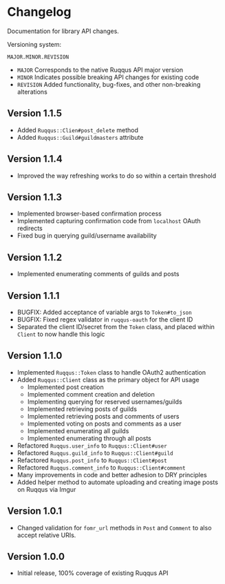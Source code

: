 # Changelog

Documentation for library API changes.

Versioning system:

`MAJOR.MINOR.REVISION`

* `MAJOR` Corresponds to the native Ruqqus API major version
* `MINOR` Indicates possible breaking API changes for existing code
* `REVISION` Added functionality, bug-fixes, and other non-breaking alterations

## Version 1.1.5

* Added `Ruqqus::Clien#post_delete` method
* Added `Ruqqus::Guild#guildmasters` attribute

## Version 1.1.4

* Improved the way refreshing works to do so within a certain threshold

## Version 1.1.3

* Implemented browser-based confirmation process
* Implemented capturing confirmation code from `localhost`  OAuth redirects
* Fixed bug in querying guild/username availability

## Version 1.1.2

* Implemented enumerating comments of guilds and posts

## Version 1.1.1

* BUGFIX: Added acceptance of variable args to `Token#to_json`
* BUGFIX: Fixed regex validator in `ruqqus-oauth` for the client ID
* Separated the client ID/secret from the `Token` class, and placed within `Client` to now handle this logic

## Version 1.1.0

* Implemented `Ruqqus::Token` class to handle OAuth2 authentication
* Added `Ruqqus::Client` class as the primary object for API usage
    * Implemented post creation
    * Implemented comment creation and deletion
    * Implementing querying for reserved usernames/guilds
    * Implemented retrieving posts of guilds
    * Implemented retrieving posts and comments of users
    * Implemented voting on posts and comments as a user
    * Implemented enumerating all guilds
    * Implemented enumerating through all posts
* Refactored `Ruqqus.user_info` to `Ruqqus::Client#user`
* Refactored `Ruqqus.guild_info` to `Ruqqus::Client#guild`
* Refactored `Ruqqus.post_info` to `Ruqqus::Client#post`
* Refactored `Ruqqus.comment_info` to `Ruqqus::Client#comment`
* Many improvements in code and better adhesion to DRY principles
* Added helper method to automate uploading and creating image posts on Ruqqus via Imgur

## Version 1.0.1

* Changed validation for `fomr_url` methods in `Post` and `Comment` to also accept relative URIs.

## Version 1.0.0

* Initial release, 100% coverage of existing Ruqqus API